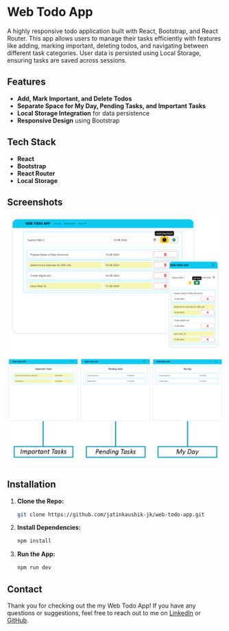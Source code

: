 # Web Todo App

A highly responsive todo application built with React, Bootstrap, and React Router. This app allows users to manage their tasks efficiently with features like adding, marking important, deleting todos, and navigating between different task categories. User data is persisted using Local Storage, ensuring tasks are saved across sessions.

## Features

- **Add, Mark Important, and Delete Todos**
- **Separate Space for My Day, Pending Tasks, and Important Tasks**
- **Local Storage Integration** for data persistence
- **Responsive Design** using Bootstrap

## Tech Stack

- **React**
- **Bootstrap**
- **React Router**
- **Local Storage**

## Screenshots

![preview01](/src/assets/preview01.png)
![preview02](/src/assets/preview02.png)

## Installation

1. **Clone the Repo:**
   ```bash
   git clone https://github.com/jatinkaushik-jk/web-todo-app.git
   ```
2. **Install Dependencies:**
   ```bash
   npm install
   ```
3. **Run the App:**
   ```bash
   npm run dev
   ```

## Contact

Thank you for checking out the my Web Todo App! If you have any questions or suggestions, feel free to reach out to me on [LinkedIn](https://www.linkedin.com/in/jatinkaushik-jk) or [GitHub](https://github.com/jatinkaushik-jk).
